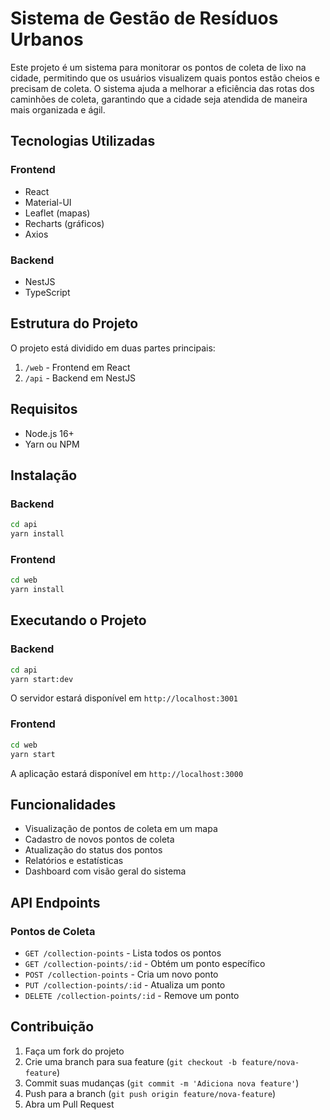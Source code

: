 # Sistema de Gestão de Resíduos Urbanos

Este projeto é um sistema para monitorar os pontos de coleta de lixo na cidade, permitindo que os usuários visualizem quais pontos estão cheios e precisam de coleta. O sistema ajuda a melhorar a eficiência das rotas dos caminhões de coleta, garantindo que a cidade seja atendida de maneira mais organizada e ágil.

## Tecnologias Utilizadas

### Frontend

- React
- Material-UI
- Leaflet (mapas)
- Recharts (gráficos)
- Axios

### Backend

- NestJS
- TypeScript

## Estrutura do Projeto

O projeto está dividido em duas partes principais:

1. `/web` - Frontend em React
2. `/api` - Backend em NestJS

## Requisitos

- Node.js 16+
- Yarn ou NPM

## Instalação

### Backend

```bash
cd api
yarn install
```

### Frontend

```bash
cd web
yarn install
```

## Executando o Projeto

### Backend

```bash
cd api
yarn start:dev
```

O servidor estará disponível em `http://localhost:3001`

### Frontend

```bash
cd web
yarn start
```

A aplicação estará disponível em `http://localhost:3000`

## Funcionalidades

- Visualização de pontos de coleta em um mapa
- Cadastro de novos pontos de coleta
- Atualização do status dos pontos
- Relatórios e estatísticas
- Dashboard com visão geral do sistema

## API Endpoints

### Pontos de Coleta

- `GET /collection-points` - Lista todos os pontos
- `GET /collection-points/:id` - Obtém um ponto específico
- `POST /collection-points` - Cria um novo ponto
- `PUT /collection-points/:id` - Atualiza um ponto
- `DELETE /collection-points/:id` - Remove um ponto

## Contribuição

1. Faça um fork do projeto
2. Crie uma branch para sua feature (`git checkout -b feature/nova-feature`)
3. Commit suas mudanças (`git commit -m 'Adiciona nova feature'`)
4. Push para a branch (`git push origin feature/nova-feature`)
5. Abra um Pull Request
